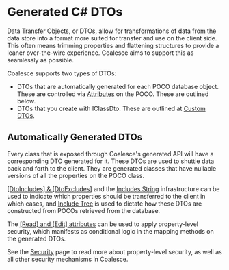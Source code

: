 # Generated C# DTOs

Data Transfer Objects, or DTOs, allow for transformations of data from the data store into a format more suited for transfer and use on the client side. This often means trimming properties and flattening structures to provide a leaner over-the-wire experience. Coalesce aims to support this as seamlessly as possible.

Coalesce supports two types of DTOs:

-  DTOs that are automatically generated for each POCO database object.
   These are controlled via [Attributes](/modeling/model-components/attributes.md) on the POCO. These are outlined below.
-  DTOs that you create with IClassDto. These are outlined at [Custom DTOs](/modeling/model-types/dtos.md).

## Automatically Generated DTOs

Every class that is exposed through Coalesce's generated API will have a corresponding DTO generated for it. These DTOs are used to shuttle data back and forth to the client. They are generated classes that have nullable versions of all the properties on the POCO class.

[[DtoIncludes] & [DtoExcludes]](/modeling/model-components/attributes/dto-includes-excludes.md) and the [Includes String](/concepts/includes.md) infrastructure can be used to indicate which properties should be transferred to the client in which cases, and [Include Tree](/concepts/include-tree.md) is used to dictate how these DTOs are constructed from POCOs retrieved from the database.

The [[Read] and [Edit] attributes](/modeling/model-components/attributes/security-attribute.md) can be used to apply property-level security, which manifests as conditional logic in the mapping methods on the generated DTOs.

See the [Security](/topics/security.md#attributes) page to read more about property-level security, as well as all other security mechanisms in Coalesce.

